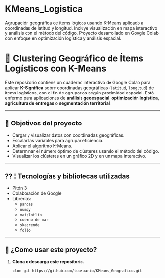 # KMeans_Logistica
Agrupación geográfica de ítems lógicos usando K-Means aplicado a coordinadas de latitud y longitud. Incluye visualización en mapa interactivo y análisis con el método del código. Proyecto desarrollado en Google Colab con enfoque en optimización logística y análisis espacial.
# 📍 Clustering Geográfico de Ítems Logísticos con K-Means

Este repositorio contiene un cuaderno interactivo de Google Colab para aplicar **K-Significa** sobre coordinadas geográficas (`latitud`, `longitud`) de ítems logísticos, con el fin de agruparlos según proximidad espacial. Está enfermo para aplicaciones de **análisis geoespacial**, **optimización logística**, **agricultura de entregas** o **segmentación territorial**.

---

## 🎯 Objetivos del proyecto

- Cargar y visualizar datos con coordinadas geográficas.
- Escalar las variables para agrupar eficiencia.
- Aplicar el algoritmo K-Means.
- Determinar el número óptimo de clústeres usando el método del código.
- Visualizar los clústeres en un gráfico 2D y en un mapa interactivo.

---

## ?? ¦ Tecnologías y bibliotecas utilizadas

- Pitón 3
- Colaboración de Google
- Librerías:
  - `pandas`
  - `numpy`
  - `matplotlib`
  - `cuerno de mar`
  - `skaprende`
  - `folio`

---

## 🚀 ¿Como usar este proyecto?

1. **Clona o descarga este repositorio.**

   ```bash
   clon git https://github.com/tuusuario/KMeans_Geografico.git
